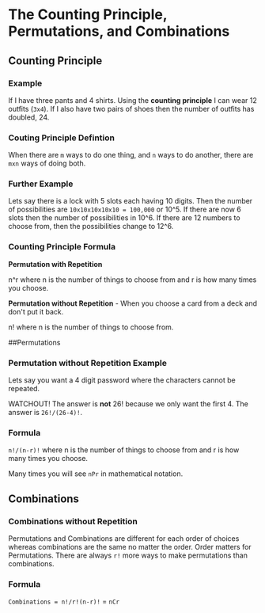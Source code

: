 # The Counting Principle, Permutations, and Combinations

## Counting Principle

### Example
If I have three pants and 4 shirts. Using the **counting principle** I can wear 12 outfits (`3x4`). If I also have two pairs of shoes then the number of outfits has doubled, 24.

### Couting Principle Defintion

When there are `m` ways to do one thing, and `n` ways to do another, there are `mxn` ways of doing both.

### Further Example
Lets say there is a lock with 5 slots each having 10 digits. Then the number of possibilities are `10x10x10x10x10 = 100,000` or 10^5. If there are now 6 slots then the number of possibilities in 10^6. If there are 12 numbers to choose from, then the possibilities change to 12^6.

### Counting Principle Formula
**Permutation with Repetition**


n^r where n is the number of things to choose from and r is how many times you choose.


**Permutation without Repetition** - When you choose a card from a deck and don't put it back.


n! where n is the number of things to choose from.


##Permutations
### Permutation without Repetition Example
Lets say you want a 4 digit password where the characters cannot be repeated.


WATCHOUT! The answer is **not** 26! because we only want the first 4. The answer is `26!/(26-4)!`.

### Formula

`n!/(n-r)!` where n is the number of things to choose from and r is how many times you choose.


Many times you will see `nPr` in mathematical notation.

## Combinations
### Combinations without Repetition
Permutations and Combinations are different for each order of choices whereas combinations are the same no matter the order.
Order matters for Permutations.
There are always `r!` more ways to make permutations than combinations.

### Formula

`Combinations = n!/r!(n-r)!` = `nCr`
